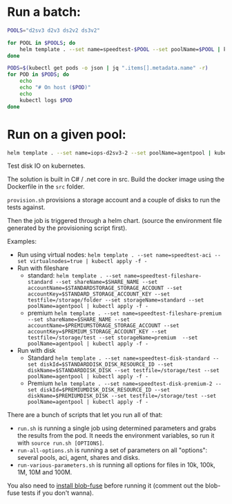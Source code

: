 # Run a batch:

```sh
POOLS="d2sv3 d2v3 ds2v2 ds3v2"

for POOL in $POOLS; do
    helm template . --set name=speedtest-$POOL --set poolName=$POOL | kubectl apply -f -
done

PODS=$(kubectl get pods -o json | jq ".items[].metadata.name" -r)
for POD in $PODS; do
    echo
    echo "# On host ($POD)"
    echo
    kubectl logs $POD
done
```

# Run on a given pool:

```sh
helm template . --set name=iops-d2sv3-2 --set poolName=agentpool | kubectl apply -f -
```

Test disk IO on kubernetes.

The solution is built in C# / .net core in src. Build the docker image using the Dockerfile in the `src` folder.

`provision.sh` provisions a storage account and a couple of disks to run the tests against.

Then the job is triggered through a helm chart. (source the environment file generated by the provisioning script first).

Examples:

- Run using virtual nodes: `helm template . --set name=speedtest-aci --set virtualnodes=true | kubectl apply -f -`
- Run with fileshare
    - standard: `helm template . --set name=speedtest-fileshare-standard --set shareName=$SHARE_NAME --set accountName=$STANDARDSTORAGE_STORAGE_ACCOUNT --set accountKey=$STANDARD_STORAGE_ACCOUNT_KEY --set testfile=/storage/folder --set storageName=standard --set poolName=agentpool | kubectl apply -f -`
    - premium `helm template . --set name=speedtest-fileshare-premium --set shareName=$SHARE_NAME --set accountName=$PREMIUMSTORAGE_STORAGE_ACCOUNT --set accountKey=$PREMIUM_STORAGE_ACCOUNT_KEY --set testfile=/storage/test --set storageName=premium  --set poolName=agentpool | kubectl apply -f -`
- Run with disk
    - Standard `helm template . --set name=speedtest-disk-standard --set diskId=$STANDARDDISK_DISK_RESOURCE_ID --set diskName=$STANDARDDISK_DISK --set testfile=/storage/test --set poolName=agentpool | kubectl apply -f -`
    - Premium `helm template . --set name=speedtest-disk-premium-2 --set diskId=$PREMIUMDISK_DISK_RESOURCE_ID --set diskName=$PREMIUMDISK_DISK --set testfile=/storage/test --set poolName=agentpool | kubectl apply -f -`

There are a bunch of scripts that let you run all of that:

- `run.sh` is running a single job using determined parameters and grabs the results from the pod. It needs the environment variables, so run it with `source run.sh [OPTIONS]`.
- `run-all-options.sh` is running a set of parameters on all "options": several pools, aci, agent, shares and disks.
- `run-various-parameters.sh` is running all options for files in 10k, 100k, 1M, 10M and 100M.

You also need to [install blob-fuse](https://github.com/Azure/kubernetes-volume-drivers/tree/master/flexvolume/blobfuse) before running it (comment out the blob-fuse tests if you don't wanna).